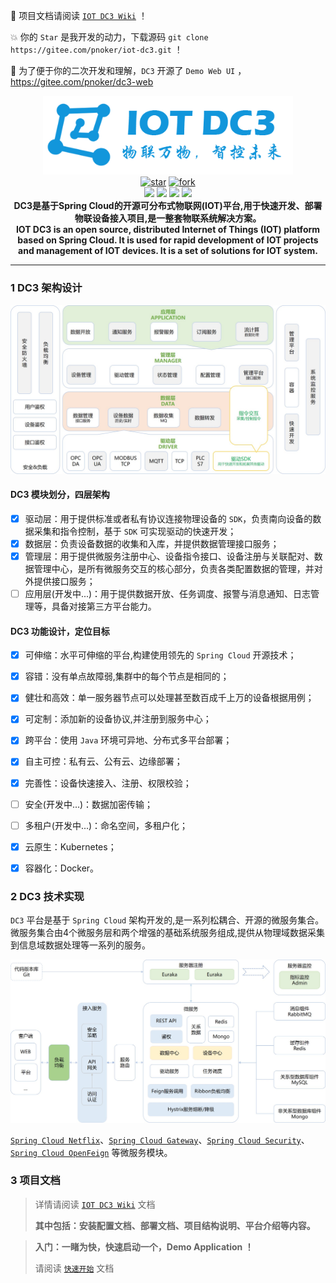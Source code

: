  :rocket: 项目文档请阅读 [`IOT DC3 Wiki`](https://doc.dc3.site) ！

 :boom:  你的 `Star` 是我开发的动力，下载源码 `git clone https://gitee.com/pnoker/iot-dc3.git` ！ 

 :seedling: 为了便于你的二次开发和理解，`DC3` 开源了 `Demo Web UI` ， https://gitee.com/pnoker/dc3-web

<p align="center">
	<img src="./docs/images/dc3/logo-blue.png" width="400"><br>
  <a href='https://gitee.com/pnoker/iot-dc3/stargazers'><img src='https://gitee.com/pnoker/iot-dc3/badge/star.svg?theme=gvp' alt='star'></img></a>
	<a href='https://gitee.com/pnoker/iot-dc3/members'><img src='https://gitee.com/pnoker/iot-dc3/badge/fork.svg?theme=gvp' alt='fork'></img></a>
	<br>
	<a><img src="https://img.shields.io/badge/JDK-1.8-green.svg"></a>
	<a><img src="https://img.shields.io/badge/Spring Boot-2.3.2.RELEASE-blue.svg"></a>
	<a><img src="https://img.shields.io/badge/Spring Cloud-Hoxton.SR8-blue.svg"></a>
	<a href="https://github.com/pnoker/iot-dc3/blob/master/LICENSE"><img src="https://img.shields.io/github/license/pnoker/iot-dc3.svg"></a>	
	<br><strong>DC3是基于Spring Cloud的开源可分布式物联网(IOT)平台,用于快速开发、部署物联设备接入项目,是一整套物联系统解决方案。<br>IOT DC3 is an open source, distributed Internet of Things (IOT) platform based on Spring Cloud. It is used for rapid development of IOT projects and management of IOT devices. It is a set of solutions for IOT system.</strong>
</p>



------


### 1 DC3 架构设计

 ![iot-dc3-architecture](./docs/images/dc3/architecture1.jpg)

#### DC3 模块划分，四层架构

 * [x] 驱动层：用于提供标准或者私有协议连接物理设备的 `SDK`，负责南向设备的数据采集和指令控制，基于 `SDK` 可实现驱动的快速开发；
 * [x] 数据层：负责设备数据的收集和入库，并提供数据管理接口服务；
 * [x] 管理层：用于提供微服务注册中心、设备指令接口、设备注册与关联配对、数据管理中心，是所有微服务交互的核心部分，负责各类配置数据的管理，并对外提供接口服务；
 * [ ] 应用层(开发中...)：用于提供数据开放、任务调度、报警与消息通知、日志管理等，具备对接第三方平台能力。

#### DC3 功能设计，定位目标

 * [x] 可伸缩：水平可伸缩的平台,构建使用领先的 `Spring Cloud` 开源技术；
 * [x] 容错：没有单点故障弱,集群中的每个节点是相同的；
 * [x] 健壮和高效：单一服务器节点可以处理甚至数百成千上万的设备根据用例；
 * [x] 可定制：添加新的设备协议,并注册到服务中心；
 * [x] 跨平台：使用 `Java` 环境可异地、分布式多平台部署；
 * [x] 自主可控：私有云、公有云、边缘部署；
 * [X] 完善性：设备快速接入、注册、权限校验；
 * [ ] 安全(开发中...)：数据加密传输；
 * [ ] 多租户(开发中...)：命名空间，多租户化；
 * [X] 云原生：Kubernetes；
 * [x] 容器化：Docker。



### 2 DC3 技术实现 

`DC3` 平台是基于 `Spring Cloud` 架构开发的,是一系列松耦合、开源的微服务集合。
微服务集合由4个微服务层和两个增强的基础系统服务组成,提供从物理域数据采集到信息域数据处理等一系列的服务。

![iot-dc3-architecture](./docs/images/dc3/architecture2.jpg)

[`Spring Cloud Netflix`](https://cloud.spring.io/spring-cloud-netflix)、[`Spring Cloud Gateway`](https://cloud.spring.io/spring-cloud-gateway)、[`Spring Cloud Security`](https://cloud.spring.io/spring-cloud-security)、[`Spring Cloud OpenFeign`](https://cloud.spring.io/spring-cloud-openfeign) 等微服务模块。



### 3 项目文档

> 详情请阅读 [`IOT DC3 Wiki`](https://doc.dc3.site) 文档
>
> **其中包括：安装配置文档、部署文档、项目结构说明、平台介绍等内容。**

> **入门：一睹为快，快速启动一个，Demo Application ！**
>
> 请阅读 [`快速开始`](https://doc.dc3.site/#/quick-start?id=%e4%b8%80%e7%9d%b9%e4%b8%ba%e5%bf%ab) 文档